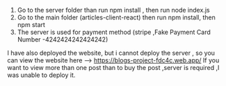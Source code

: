 1) Go to the server folder than run npm install , then run node index.js
2) Go to the main folder (articles-client-react) then run npm install, then npm start
3) The server is used for payment method (stripe ,Fake Payment Card Number -4242424242424242)

I have also deployed the website, but i cannot deploy the server , so you can view the website here -->
https://blogs-project-fdc4c.web.app/
If you want to view more than one post than to buy the post ,server is required ,I was unable to deploy it.
